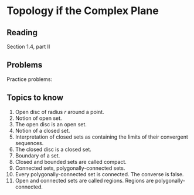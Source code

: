 # Topology if the Complex Plane

## Reading

Section 1.4, part II

## Problems

Practice problems:


## Topics to know

1. Open disc of radius $r$ around a point.
2. Notion of open set.
3. The open disc is an open set.
4. Notion of a closed set.
5. Interpretation of closed sets as containing the limits of their convergent sequences.
6. The closed disc is a closed set.
7. Boundary of a set.
8. Closed and bounded sets are called compact.
9. Connected sets, polygonally-connected sets.
10. Every polygonally-connected set is connected. The converse is false.
11. Open and connected sets are called regions. Regions are polygonally-connected.
